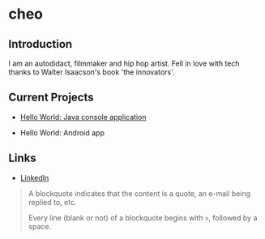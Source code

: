 
# cheo

## Introduction

I am an autodidact, filmmaker and hip hop artist. 
Fell in love with tech thanks to Walter Isaacson's book 'the innovators'.


## Current Projects

 * [Hello World: Java console application]({https://github.com/ddc-java-16/hello-world-newest-latest})
      
 * Hello World: Android app
 
## Links

* [LinkedIn](https://www.linkedin.com/in/camilo-melendez-b3ba461a9)

 > A blockquote indicates that the content is a quote, an e-mail being replied to, etc.
 > 
 > Every line (blank or not) of a blockquote begins with `>`, followed by a space.